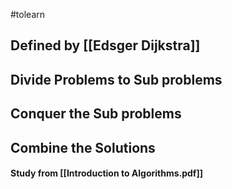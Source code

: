 #tolearn 

## Defined by [[Edsger Dijkstra]]

## Divide Problems to Sub problems
## Conquer the Sub problems
## Combine the Solutions

#### Study from [[Introduction to Algorithms.pdf]]